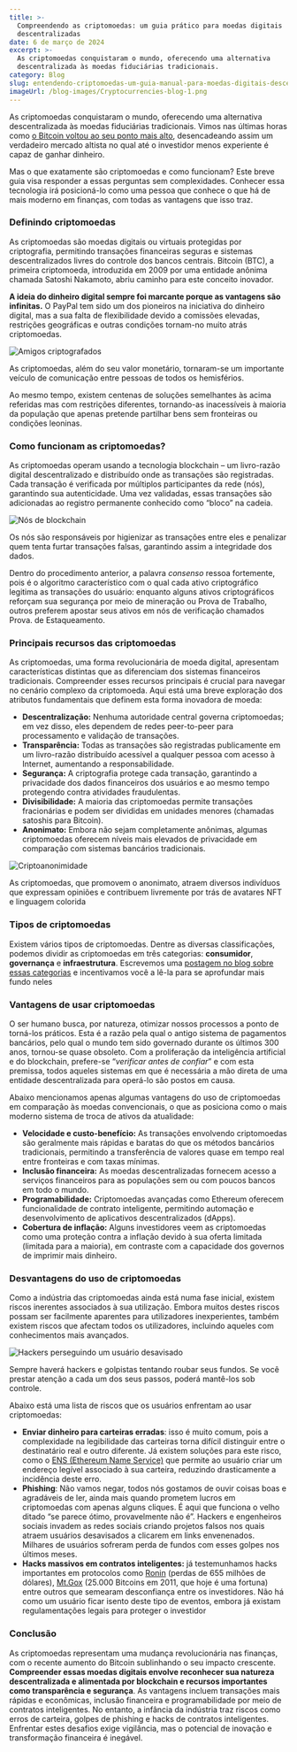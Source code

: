 ```yaml
---
title: >-
  Compreendendo as criptomoedas: um guia prático para moedas digitais
  descentralizadas
date: 6 de março de 2024
excerpt: >-
  As criptomoedas conquistaram o mundo, oferecendo uma alternativa
  descentralizada às moedas fiduciárias tradicionais.
category: Blog
slug: entendendo-criptomoedas-um-guia-manual-para-moedas-digitais-descentralizadas
imageUrl: /blog-images/Cryptocurrencies-blog-1.png
---
```

As criptomoedas conquistaram o mundo, oferecendo uma alternativa descentralizada às moedas fiduciárias tradicionais. Vimos nas últimas horas como [o Bitcoin voltou ao seu ponto mais alto](https://www.coindesk.com/markets/2024/03/05/bitcoin-soars-to-new-all-time-high-above-69k/), desencadeando assim um verdadeiro mercado altista no qual até o investidor menos experiente é capaz de ganhar dinheiro.

Mas o que exatamente são criptomoedas e como funcionam? Este breve guia visa responder a essas perguntas sem complexidades. Conhecer essa tecnologia irá posicioná-lo como uma pessoa que conhece o que há de mais moderno em finanças, com todas as vantagens que isso traz.

### Definindo criptomoedas

As criptomoedas são moedas digitais ou virtuais protegidas por criptografia, permitindo transações financeiras seguras e sistemas descentralizados livres do controle dos bancos centrais. Bitcoin (BTC), a primeira criptomoeda, introduzida em 2009 por uma entidade anônima chamada Satoshi Nakamoto, abriu caminho para este conceito inovador.

**A ideia do dinheiro digital sempre foi marcante porque as vantagens são infinitas.** O PayPal tem sido um dos pioneiros na iniciativa do dinheiro digital, mas a sua falta de flexibilidade devido a comissões elevadas, restrições geográficas e outras condições tornam-no muito atrás criptomoedas.

![Amigos criptografados](/blog-images/8880e8eb-30f3-49fa-9a30-94497d326bc0.jpg)

As criptomoedas, além do seu valor monetário, tornaram-se um importante veículo de comunicação entre pessoas de todos os hemisférios.

Ao mesmo tempo, existem centenas de soluções semelhantes às acima referidas mas com restrições diferentes, tornando-as inacessíveis à maioria da população que apenas pretende partilhar bens sem fronteiras ou condições leoninas.

### Como funcionam as criptomoedas?

As criptomoedas operam usando a tecnologia blockchain – um livro-razão digital descentralizado e distribuído onde as transações são registradas. Cada transação é verificada por múltiplos participantes da rede (nós), garantindo sua autenticidade. Uma vez validadas, essas transações são adicionadas ao registro permanente conhecido como “bloco” na cadeia.

![Nós de blockchain](/blog-images/19eb7d38-31eb-489a-9de7-b7b6e8ba5d71-1.jpg)

Os nós são responsáveis por higienizar as transações entre eles e penalizar quem tenta furtar transações falsas, garantindo assim a integridade dos dados.

Dentro do procedimento anterior, a palavra _consenso_ ressoa fortemente, pois é o algoritmo característico com o qual cada ativo criptográfico legitima as transações do usuário: enquanto alguns ativos criptográficos reforçam sua segurança por meio de mineração ou Prova de Trabalho, outros preferem apostar seus ativos em nós de verificação chamados Prova. de Estaqueamento.

### Principais recursos das criptomoedas

As criptomoedas, uma forma revolucionária de moeda digital, apresentam características distintas que as diferenciam dos sistemas financeiros tradicionais. Compreender esses recursos principais é crucial para navegar no cenário complexo da criptomoeda. Aqui está uma breve exploração dos atributos fundamentais que definem esta forma inovadora de moeda:

* **Descentralização:** Nenhuma autoridade central governa criptomoedas; em vez disso, eles dependem de redes peer-to-peer para processamento e validação de transações.
* **Transparência:** Todas as transações são registradas publicamente em um livro-razão distribuído acessível a qualquer pessoa com acesso à Internet, aumentando a responsabilidade.
* **Segurança:** A criptografia protege cada transação, garantindo a privacidade dos dados financeiros dos usuários e ao mesmo tempo protegendo contra atividades fraudulentas.
* **Divisibilidade:** A maioria das criptomoedas permite transações fracionárias e podem ser divididas em unidades menores (chamadas satoshis para Bitcoin).
* **Anonimato:** Embora não sejam completamente anônimas, algumas criptomoedas oferecem níveis mais elevados de privacidade em comparação com sistemas bancários tradicionais.

![Criptoanonimidade](/blog-images/ce3e8ce3-9c8e-440b-8ae1-906628ec4dc7-1.jpg)

As criptomoedas, que promovem o anonimato, atraem diversos indivíduos que expressam opiniões e contribuem livremente por trás de avatares NFT e linguagem colorida

### Tipos de criptomoedas

Existem vários tipos de criptomoedas. Dentre as diversas classificações, podemos dividir as criptomoedas em três categorias: **consumidor**, **governança** e **infraestrutura**. Escrevemos uma [postagem no blog sobre essas categorias](https://dexkit.com/real-world-cryptocurrency-exploration-consumer-infrastructure-and-governance-tokens/) e incentivamos você a lê-la para se aprofundar mais fundo neles

### Vantagens de usar criptomoedas

O ser humano busca, por natureza, otimizar nossos processos a ponto de torná-los práticos. Esta é a razão pela qual o antigo sistema de pagamentos bancários, pelo qual o mundo tem sido governado durante os últimos 300 anos, tornou-se quase obsoleto. Com a proliferação da inteligência artificial e do blockchain, prefere-se “_verificar antes de confiar_” e com esta premissa, todos aqueles sistemas em que é necessária a mão direta de uma entidade descentralizada para operá-lo são postos em causa.

Abaixo mencionamos apenas algumas vantagens do uso de criptomoedas em comparação às moedas convencionais, o que as posiciona como o mais moderno sistema de troca de ativos da atualidade:

* **Velocidade e custo-benefício:** As transações envolvendo criptomoedas são geralmente mais rápidas e baratas do que os métodos bancários tradicionais, permitindo a transferência de valores quase em tempo real entre fronteiras e com taxas mínimas.
* **Inclusão financeira:** As moedas descentralizadas fornecem acesso a serviços financeiros para as populações sem ou com poucos bancos em todo o mundo.
* **Programabilidade:** Criptomoedas avançadas como Ethereum oferecem funcionalidade de contrato inteligente, permitindo automação e desenvolvimento de aplicativos descentralizados (dApps).
* **Cobertura de inflação:** Alguns investidores veem as criptomoedas como uma proteção contra a inflação devido à sua oferta limitada (limitada para a maioria), em contraste com a capacidade dos governos de imprimir mais dinheiro.

### Desvantagens do uso de criptomoedas

Como a indústria das criptomoedas ainda está numa fase inicial, existem riscos inerentes associados à sua utilização. Embora muitos destes riscos possam ser facilmente aparentes para utilizadores inexperientes, também existem riscos que afectam todos os utilizadores, incluindo aqueles com conhecimentos mais avançados.

![Hackers perseguindo um usuário desavisado](/blog-images/d883e43a-2054-4fb5-9895-ab00d2a7b37a.jpg)

Sempre haverá hackers e golpistas tentando roubar seus fundos. Se você prestar atenção a cada um dos seus passos, poderá mantê-los sob controle.

Abaixo está uma lista de riscos que os usuários enfrentam ao usar criptomoedas:

* **Enviar dinheiro para carteiras erradas**: isso é muito comum, pois a complexidade na legibilidade das carteiras torna difícil distinguir entre o destinatário real e outro diferente. Já existem soluções para este risco, como o [ENS (Ethereum Name Service)](https://ens.domains/) que permite ao usuário criar um endereço legível associado à sua carteira, reduzindo drasticamente a incidência deste erro.
* **Phishing**: Não vamos negar, todos nós gostamos de ouvir coisas boas e agradáveis de ler, ainda mais quando prometem lucros em criptomoedas com apenas alguns cliques. É aqui que funciona o velho ditado “se parece ótimo, provavelmente não é”. Hackers e engenheiros sociais invadem as redes sociais criando projetos falsos nos quais atraem usuários desavisados a clicarem em links envenenados. Milhares de usuários sofreram perda de fundos com esses golpes nos últimos meses.
* **Hacks massivos em contratos inteligentes:** já testemunhamos hacks importantes em protocolos como [Ronin](https://www.techspot.com/news/93988-hackers-steal-over-615-million-ronin-network-supporting.html) (perdas de 655 milhões de dólares), [Mt.Gox](https://blockonomi.com/mt-gox-hack/) (25.000 Bitcoins em 2011, que hoje é uma fortuna) entre outros que semearam desconfiança entre os investidores. Não há como um usuário ficar isento deste tipo de eventos, embora já existam regulamentações legais para proteger o investidor

### Conclusão

As criptomoedas representam uma mudança revolucionária nas finanças, com o recente aumento do Bitcoin sublinhando o seu impacto crescente. **Compreender essas moedas digitais envolve reconhecer sua natureza descentralizada e alimentada por blockchain e recursos importantes como transparência e segurança**. As vantagens incluem transações mais rápidas e econômicas, inclusão financeira e programabilidade por meio de contratos inteligentes. No entanto, a infância da indústria traz riscos como erros de carteira, golpes de phishing e hacks de contratos inteligentes. Enfrentar estes desafios exige vigilância, mas o potencial de inovação e transformação financeira é inegável.
